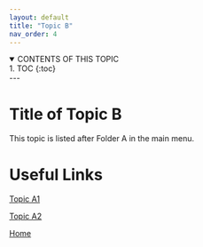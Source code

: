 ```yaml
---
layout: default
title: "Topic B"
nav_order: 4
---
```


<details open markdown="block">
<summary>
CONTENTS OF THIS TOPIC
</summary>
1. TOC
{:toc}  
</details>
---


# Title of Topic B

This topic is listed after Folder A in the main menu.

#  Useful Links

[Topic A1](Folder-A/Topic-A1)  
  
[Topic A2](Folder-A/Topic-A2)  
  
[Home](index)

